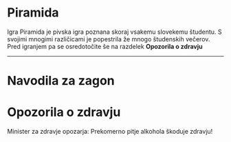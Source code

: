 # Piramida
Igra Piramida je pivska igra poznana skoraj vsakemu slovekemu študentu. S svojimi mnogimi različicami je popestrila že mnogo študenskih večerov. Pred igranjem pa se osredotočite še na razdelek **Opozorila o zdravju**

---

# Navodila za zagon

# Opozorila o zdravju
Minister za zdravje opozarja: Prekomerno pitje alkohola škoduje zdravju!
